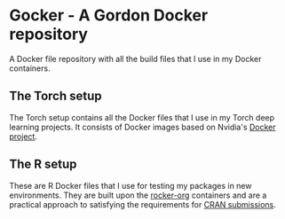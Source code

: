 # Gocker - A Gordon Docker repository

A Docker file repository with all the build files that I use in my Docker containers.

## The Torch setup

The Torch setup contains all the Docker files that I use in my Torch deep learning projects. It consists of Docker images based on Nvidia's [Docker project](https://github.com/NVIDIA/nvidia-docker).

## The R setup

These are R Docker files that I use for testing my packages in new environments. They are built upon the [rocker-org](https://github.com/rocker-org) containers and are a practical approach to satisfying the requirements for [CRAN submissions](https://cran.r-project.org/submit.html).
